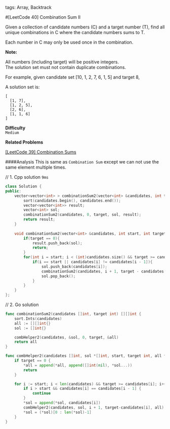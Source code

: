 tags: Array, Backtrack

#[LeetCode 40] Combination Sum II

Given a collection of candidate numbers (C) and a target number (T), 
find all unique combinations in C where the candidate numbers sums to T.

Each number in C may only be used once in the combination.

**Note:**

All numbers (including target) will be positive integers.  
The solution set must not contain duplicate combinations.

For example, given candidate set [10, 1, 2, 7, 6, 1, 5] and target 8, 

A solution set is:

    [
      [1, 7],
      [1, 2, 5],
      [2, 6],
      [1, 1, 6]
    ]



**Difficulty**  
`Medium`

**Related Problems**

[[LeetCode 39] Combination Sums]()

####Analysis
This is same as `Combination Sum` except we can not use the same element multiple times.


// 1. Cpp solution `9ms`

```cpp
class Solution {
public:
    vector<vector<int> > combinationSum2(vector<int> &candidates, int target) {
        sort(candidates.begin(), candidates.end());
        vector<vector<int>> result;
        vector<int> sol;
        combinationSum2(candidates, 0, target, sol, result);
        return result;
    }
    
    void combinationSum2(vector<int> &candidates, int start, int target, vector<int> &sol, vector<vector<int>> &result){
        if(target == 0){
            result.push_back(sol);
            return;
        }
        for(int i = start; i < (int)candidates.size() && target >= candidates[i]; ++i){
            if(i == start || candidates[i] != candidates[i - 1]){
                sol.push_back(candidates[i]);
                combinationSum2(candidates, i + 1, target - candidates[i], sol, result);
                sol.pop_back();
            }
        }
    }
};
```

// 2. Go solution 

```go
func combinationSum2(candidates []int, target int) [][]int {
    sort.Ints(candidates)
    all := [][]int{}
    sol := []int{}

    combHelper2(candidates, &sol, 0, target, &all)
    return all
}

func combHelper2(candidates []int, sol *[]int, start, target int, all *[][]int) {
    if target == 0 {
        *all = append(*all, append([]int(nil), *sol...))
        return
    }

    for i := start; i < len(candidates) && target >= candidates[i]; i++ {
        if i > start && candidates[i] == candidates[i - 1] {
            continue
        }
        *sol = append(*sol, candidates[i])
        combHelper2(candidates, sol, i + 1, target-candidates[i], all)
        *sol = (*sol)[0 : len(*sol)-1]
    }
}
```